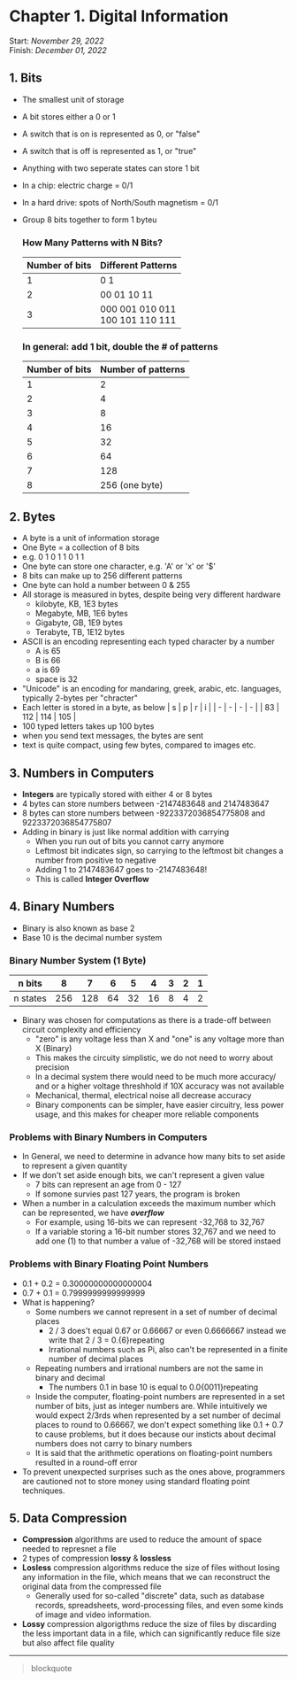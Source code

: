 # Chapter 1. Digital Information

Start: _November 29, 2022_<br />
Finish: _December 01, 2022_

## 1. Bits

- The smallest unit of storage
- A bit stores either a 0 or 1
- A switch that is on is represented as 0, or "false"
- A switch that is off is represented as 1, or "true"
- Anything with two seperate states can store 1 bit
- In a chip: electric charge = 0/1
- In a hard drive: spots of North/South magnetism = 0/1
- Group 8 bits together to form 1 byteu

  ### How Many Patterns with N Bits?

  | Number of bits | Different Patterns                   |
  | -------------- | ------------------------------------ |
  | 1              | 0 1                                  |
  | 2              | 00 01 10 11                          |
  | 3              | 000 001 010 011<br />100 101 110 111 |

  ### In general: add 1 bit, double the # of patterns

  | Number of bits | Number of patterns |
  | -------------- | ------------------ |
  | 1              | 2                  |
  | 2              | 4                  |
  | 3              | 8                  |
  | 4              | 16                 |
  | 5              | 32                 |
  | 6              | 64                 |
  | 7              | 128                |
  | 8              | 256 (one byte)     |

## 2. Bytes

- A byte is a unit of information storage
- One Byte = a collection of 8 bits
- e.g. 0 1 0 1 1 0 1 1
- One byte can store one character, e.g. 'A' or 'x' or '$'
- 8 bits can make up to 256 different patterns
- One byte can hold a number between 0 & 255
- All storage is measured in bytes, despite being very different hardware
  - kilobyte, KB, 1E3 bytes
  - Megabyte, MB, 1E6 bytes
  - Gigabyte, GB, 1E9 bytes
  - Terabyte, TB, 1E12 bytes
- ASCII is an encoding representing each typed character by a number
  - A is 65
  - B is 66
  - a is 69
  - space is 32
- "Unicode" is an encoding for mandaring, greek, arabic, etc. languages, typically 2-bytes per "chracter"
- Each letter is stored in a byte, as below
  | s | p | r | i |
  | - | - | - | - |
  | 83 | 112 | 114 | 105 |
- 100 typed letters takes up 100 bytes
- when you send text messages, the bytes are sent
- text is quite compact, using few bytes, compared to images etc.

## 3. Numbers in Computers

- **Integers** are typically stored with either 4 or 8 bytes
- 4 bytes can store numbers between -2147483648 and 2147483647
- 8 bytes can store numbers between -9223372036854775808 and 9223372036854775807
- Adding in binary is just like normal addition with carrying
  - When you run out of bits you cannot carry anymore
  - Leftmost bit indicates sign, so carrying to the leftmost bit changes a number from positive to negative
  - Adding 1 to 2147483647 goes to -2147483648!
  - This is called **Integer Overflow**

## 4. Binary Numbers

- Binary is also known as base 2
- Base 10 is the decimal number system

### Binary Number System (1 Byte)

| n bits   | 8   | 7   | 6   | 5   | 4   | 3   | 2   | 1   |
| -------- | --- | --- | --- | --- | --- | --- | --- | --- |
| n states | 256 | 128 | 64  | 32  | 16  | 8   | 4   | 2   |

- Binary was chosen for computations as there is a trade-off between circuit complexity and efficiency
  - "zero" is any voltage less than X and "one" is any voltage more than X (Binary)
  - This makes the circuity simplistic, we do not need to worry about precision
  - In a decimal system there would need to be much more accuracy/ and or a higher voltage threshhold if 10X accuracy was not available
  - Mechanical, thermal, electrical noise all decrease accuracy
  - Binary components can be simpler, have easier circuitry, less power usage, and this makes for cheaper more reliable components

### Problems with Binary Numbers in Computers

- In General, we need to determine in advance how many bits to set aside to represent a given quantity
- If we don't set aside enough bits, we can't represent a given value
  - 7 bits can represent an age from 0 - 127
  - If somone survies past 127 years, the program is broken
- When a number in a calculation exceeds the maximum number which can be represented, we have **_overflow_**
  - For example, using 16-bits we can represent -32,768 to 32,767
  - If a variable storing a 16-bit number stores 32,767 and we need to add one (1) to that number a value of -32,768 will be stored instaed

### Problems with Binary Floating Point Numbers

- 0.1 + 0.2 = 0.30000000000000004
- 0.7 + 0.1 = 0.7999999999999999
- What is happening?
  - Some numbers we cannot represent in a set of number of decimal places
    - 2 / 3 does't equal 0.67 or 0.66667 or even 0.6666667 instead we write that 2 / 3 = 0.{6}repeating
    - Irrational numbers such as Pi, also can't be represented in a finite number of decimal places
  - Repeating numbers and irrational numbers are not the same in binary and decimal
    - The numbers 0.1 in base 10 is equal to 0.0{0011}repeating
  - Inside the computer, floating-point numbers are represented in a set number of bits, just as integer numbers are. While intuitively we would expect 2/3rds when represented by a set number of decimal places to round to 0.66667, we don't expect something like 0.1 + 0.7 to cause problems, but it does because our insticts about decimal numbers does not carry to binary numbers
  - It is said that the arithmetic operations on floating-point numbers resulted in a round-off error
- To prevent unexpected surprises such as the ones above, programmers are cautioned not to store money using standard floating point techniques.

## 5. Data Compression

- **Compression** algorithms are used to reduce the amount of space needed to represnet a file
- 2 types of compression **lossy** & **lossless**
- **Losless** compression algorithms reduce the size of files without losing any information in the file, which means that we can reconstruct the original data from the compressed file
  - Generally used for so-called "discrete" data, such as database records, spreadsheets, word-processing files, and even some kinds of image and video information.
- **Lossy** compression algorigthms reduce the size of files by discarding the less important data in a file, which can significantly reduce file size but also affect file quality

---

> blockquote
